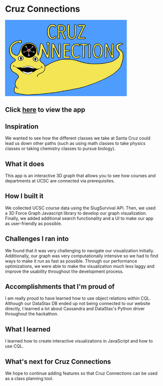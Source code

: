 # Cruz Connections

<img src="./src/frontend/static/fullLogo.png" width="400" height="250" />

## Click [here](http://cruzconnections.tech/) to view the app

## Inspiration
We wanted to see how the different classes we take at Santa Cruz could lead us down other paths (such as using math classes to take physics classes or taking chemistry classes to pursue biology).


## What it does
This app is an interactive 3D graph that allows you to see how courses and departments at UCSC are connected via prerequisites.

## How I built it
We collected UCSC course data using the SlugSurvival API. Then, we used a 3D Force Graph Javascript library to develop our graph visualization. Finally, we added additional search functionality and a UI to make our app as user-friendly as possible.

## Challenges I ran into
We found that it was very challenging to navigate our visualization initially. Additionally, our graph was very computationally intensive so we had to find ways to make it run as fast as possible. Through our performance optimizations, we were able to make the visualization much less laggy and improve the usability throughout the development process.


## Accomplishments that I'm proud of
I am really proud to have learned how to use object relations within CQL. Although our DataStax DB ended up not being connected to our website directly, I learned a lot about Cassandra and DataStax's Python driver throughout the hackathon.

## What I learned
I learned how to create interactive visualizations in JavaScript and how to use CQL.

## What's next for Cruz Connections
We hope to continue adding features so that Cruz Connections can be used as a class planning tool.